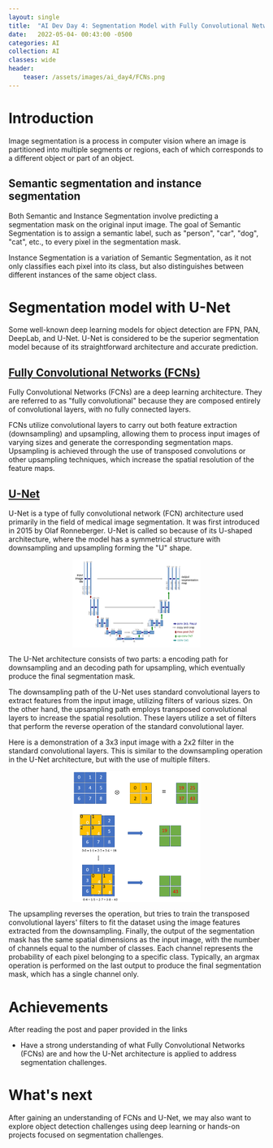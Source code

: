 ```yaml
---
layout: single
title:  "AI Dev Day 4: Segmentation Model with Fully Convolutional Networks"
date:   2022-05-04- 00:43:00 -0500
categories: AI
collection: AI
classes: wide
header:
    teaser: /assets/images/ai_day4/FCNs.png
---
```

# Introduction  
Image segmentation is a process in computer vision where an image is partitioned into multiple segments or regions, each of which corresponds to a different object or part of an object. 


## Semantic segmentation and instance segmentation
Both Semantic and Instance Segmentation involve predicting a segmentation mask on the original input image. The goal of Semantic Segmentation is to assign a semantic label, such as "person", "car", "dog", "cat", etc., to every pixel in the segmentation mask.

Instance Segmentation is a variation of Semantic Segmentation, as it not only classifies each pixel into its class, but also distinguishes between different instances of the same object class.

# Segmentation model with U-Net
Some well-known deep learning models for object detection are FPN, PAN, DeepLab, and U-Net. U-Net is considered to be the superior segmentation model because of its straightforward architecture and accurate prediction.

## <a href="https://arxiv.org/pdf/1411.4038.pdf">Fully Convolutional Networks (FCNs)</a>
Fully Convolutional Networks (FCNs) are a deep learning architecture. They are referred to as "fully convolutional" because they are composed entirely of convolutional layers, with no fully connected layers.

FCNs utilize convolutional layers to carry out both feature extraction (downsampling) and upsampling, allowing them to process input images of varying sizes and generate the corresponding segmentation maps. Upsampling is achieved through the use of transposed convolutions or other upsampling techniques, which increase the spatial resolution of the feature maps.

## <a href="https://arxiv.org/pdf/1505.04597.pdf">U-Net</a>
U-Net is a type of fully convolutional network (FCN) architecture used primarily in the field of medical image segmentation. It was first introduced in 2015 by Olaf Ronneberger. U-Net is called so because of its U-shaped architecture, where the model has a symmetrical structure with downsampling and upsampling forming the "U" shape.

<style>
.center {
  display: block;
  margin-left: auto;
  margin-right: auto;
  min-width: 30%;
  max-width: 50%;
  width: 50vw;
}
</style>
<img class="center" src="/assets/images/ai_day4/Unet.png" alt="Unet"> 

The U-Net architecture consists of two parts: a encoding path for downsampling and an decoding path for upsampling, which eventually produce the final segmentation mask.

The downsampling path of the U-Net uses standard convolutional layers to extract features from the input image, utilizing filters of various sizes. On the other hand, the upsampling path employs transposed convolutional layers to increase the spatial resolution. These layers utilize a set of filters that perform the reverse operation of the standard convolutional layer.

Here is a demonstration of a 3x3 input image with a 2x2 filter in the standard convolutional layers. This is similar to the downsampling operation in the U-Net architecture, but with the use of multiple filters.
<style>
.center {
  display: block;
  margin-left: auto;
  margin-right: auto;
  min-width: 30%;
  max-width: 50%;
  width: 50vw;
}
</style>
<img class="center" src="/assets/images/ai_day4/Conv_layer.png" alt="Conv_layer"> 

The upsampling reverses the operation, but tries to train the transposed convolutional layers' filters to fit the dataset using the image features extracted from the downsampling. Finally, the output of the segmentation mask has the same spatial dimensions as the input image, with the number of channels equal to the number of classes. Each channel represents the probability of each pixel belonging to a specific class. Typically, an argmax operation is performed on the last output to produce the final segmentation mask, which has a single channel only.

# Achievements
After reading the post and paper provided in the links

* Have a strong understanding of what Fully Convolutional Networks (FCNs) are and how the U-Net architecture is applied to address segmentation challenges.

# What's next
After gaining an understanding of FCNs and U-Net, we may also want to explore object detection challenges using deep learning or hands-on projects focused on segmentation challenges.

